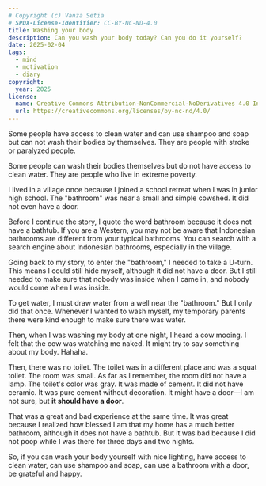 ```yaml
---
# Copyright (c) Vanza Setia
# SPDX-License-Identifier: CC-BY-NC-ND-4.0
title: Washing your body
description: Can you wash your body today? Can you do it yourself?
date: 2025-02-04
tags:
  - mind
  - motivation
  - diary
copyright:
  year: 2025
license:
  name: Creative Commons Attribution-NonCommercial-NoDerivatives 4.0 International
  url: https://creativecommons.org/licenses/by-nc-nd/4.0/
---
```


Some people have access to clean water and can use shampoo and soap but can not wash their bodies by themselves. They are people with stroke or paralyzed people.

Some people can wash their bodies themselves but do not have access to clean water. They are people who live in extreme poverty.

I lived in a village once because I joined a school retreat when I was in junior high school. The "bathroom" was near a small and simple cowshed. It did not even have a door.

Before I continue the story, I quote the word bathroom because it does not have a bathtub. If you are a Western, you may not be aware that Indonesian bathrooms are different from your typical bathrooms. You can search with a search engine about Indonesian bathrooms, especially in the village.

Going back to my story, to enter the "bathroom," I needed to take a U-turn. This means I could still hide myself, although it did not have a door. But I still needed to make sure that nobody was inside when I came in, and nobody would come when I was inside.

To get water, I must draw water from a well near the "bathroom." But I only did that once. Whenever I wanted to wash myself, my temporary parents there were kind enough to make sure there was water.

Then, when I was washing my body at one night, I heard a cow mooing. I felt that the cow was watching me naked. It might try to say something about my body. Hahaha.

Then, there was no toilet. The toilet was in a different place and was a squat toilet. The room was small. As far as I remember, the room did not have a lamp. The toilet's color was gray. It was made of cement. It did not have ceramic. It was pure cement without decoration. It might have a door—I am not sure, but **it should have a door**.

That was a great and bad experience at the same time. It was great because I realized how blessed I am that my home has a much better bathroom, although it does not have a bathtub. But it was bad because I did not poop while I was there for three days and two nights.

So, if you can wash your body yourself with nice lighting, have access to clean water, can use shampoo and soap, can use a bathroom with a door, be grateful and happy.
